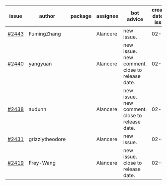 | issue | author | package | assignee | bot advice | created date of issue | target release date | date from target |
| ------ | ------ | ------ | ------ | ------ | ------ | ------ | :-----: |
| [#2443](https://github.com/Azure/sdk-release-request/issues/2443) | FumingZhang |  | Alancere | new issue. | 02-14 | 02-21 |  |
| [#2440](https://github.com/Azure/sdk-release-request/issues/2440) | yangyuan |  | Alancere | new issue. new comment. close to release date.  | 02-10 | 02-14 | 0 |
| [#2438](https://github.com/Azure/sdk-release-request/issues/2438) | audunn |  | Alancere | new issue. new comment. close to release date.  | 02-10 | 02-14 | 0 |
| [#2431](https://github.com/Azure/sdk-release-request/issues/2431) | grizzlytheodore |  | Alancere | new issue. | 02-09 | 02-23 |  |
| [#2419](https://github.com/Azure/sdk-release-request/issues/2419) | Frey-Wang |  | Alancere | new issue. close to release date.  | 02-07 | 02-14 | 0 |
